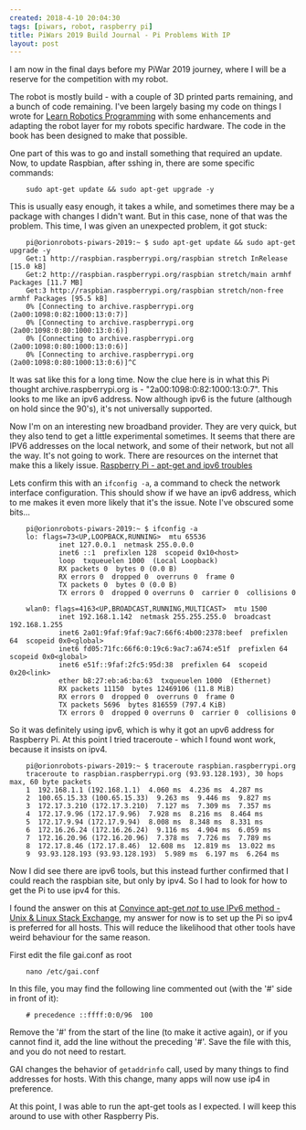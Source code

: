 ```yaml
---
created: 2018-4-10 20:04:30
tags: [piwars, robot, raspberry pi]
title: PiWars 2019 Build Journal - Pi Problems With IP
layout: post
---
```

I am now in the final days before my PiWar 2019 journey, where I will be a reserve for the competition with my robot.

The robot is mostly build - with a couple of 3D printed parts remaining, and a bunch of code remaining. I've been largely basing my code on things I wrote for [Learn Robotics Programming](https://www.amazon.co.uk/Learn-Robotics-Programming-autonomous-Raspberry-ebook/dp/B07DT9R42B/ref=as_li_ss_il?ie=UTF8&linkCode=li1&tag=orionrobots-21&linkId=4f408506c16858434100eba00eb4f647&language=en_GB) with some enhancements and adapting the robot layer for my robots specific hardware. The code in the book has been designed to make that possible.

One part of this was to go and install something that required an update.  Now, to update Raspbian, after sshing in, there are some specific commands:

```shell
    sudo apt-get update && sudo apt-get upgrade -y
```

This is usually easy enough, it takes a while, and sometimes there may be a package with changes I didn't want. But in this case, none of that was the problem. This time, I was given an unexpected problem, it got stuck:

```shell
    pi@orionrobots-piwars-2019:~ $ sudo apt-get update && sudo apt-get upgrade -y
    Get:1 http://raspbian.raspberrypi.org/raspbian stretch InRelease [15.0 kB]                                
    Get:2 http://raspbian.raspberrypi.org/raspbian stretch/main armhf Packages [11.7 MB]                      
    Get:3 http://raspbian.raspberrypi.org/raspbian stretch/non-free armhf Packages [95.5 kB]                  
    0% [Connecting to archive.raspberrypi.org (2a00:1098:0:82:1000:13:0:7)]                                   
    0% [Connecting to archive.raspberrypi.org (2a00:1098:0:80:1000:13:0:6)]
    0% [Connecting to archive.raspberrypi.org (2a00:1098:0:80:1000:13:0:6)]
    0% [Connecting to archive.raspberrypi.org (2a00:1098:0:80:1000:13:0:6)]^C
```

It was sat like this for a long time. Now the clue here is in what this Pi thought archive.raspberrypi.org is - "2a00:1098:0:82:1000:13:0:7". This looks to me like an ipv6 address. Now although ipv6 is the future (although on hold since the 90's), it's not universally supported.

Now I'm on an interesting new broadband provider. They are very quick, but they also tend to get a little experimental sometimes. It seems that there are IPV6 addresses on the local network, and some of their network, but not all the way. It's not going to work. There are resources on the internet that make this a likely issue. [Raspberry Pi - apt-get and ipv6 troubles](https://www.raspberrypi.org/forums/viewtopic.php?t=173052)

Lets confirm this with an `ifconfig -a`, a command to check the network interface configuration. This should show if we have an ipv6 address, which to me makes it even more likely that it's the issue. Note I've obscured some bits...

```shell
    pi@orionrobots-piwars-2019:~ $ ifconfig -a
    lo: flags=73<UP,LOOPBACK,RUNNING>  mtu 65536
            inet 127.0.0.1  netmask 255.0.0.0
            inet6 ::1  prefixlen 128  scopeid 0x10<host>
            loop  txqueuelen 1000  (Local Loopback)
            RX packets 0  bytes 0 (0.0 B)
            RX errors 0  dropped 0  overruns 0  frame 0
            TX packets 0  bytes 0 (0.0 B)
            TX errors 0  dropped 0 overruns 0  carrier 0  collisions 0

    wlan0: flags=4163<UP,BROADCAST,RUNNING,MULTICAST>  mtu 1500
            inet 192.168.1.142  netmask 255.255.255.0  broadcast 192.168.1.255
            inet6 2a01:9faf:9faf:9ac7:66f6:4b00:2378:beef  prefixlen 64  scopeid 0x0<global>
            inet6 fd05:71fc:66f6:0:19c6:9ac7:a674:e51f  prefixlen 64  scopeid 0x0<global>
            inet6 e51f::9faf:2fc5:95d:38  prefixlen 64  scopeid 0x20<link>
            ether b8:27:eb:a6:ba:63  txqueuelen 1000  (Ethernet)
            RX packets 11150  bytes 12469106 (11.8 MiB)
            RX errors 0  dropped 0  overruns 0  frame 0
            TX packets 5696  bytes 816559 (797.4 KiB)
            TX errors 0  dropped 0 overruns 0  carrier 0  collisions 0
```

So it was definitely using ipv6, which is why it got an upv6 address for Raspberry Pi. At this point I tried traceroute - which I found wont work, because it insists on ipv4.

```shell
    pi@orionrobots-piwars-2019:~ $ traceroute raspbian.raspberrypi.org
    traceroute to raspbian.raspberrypi.org (93.93.128.193), 30 hops max, 60 byte packets
    1  192.168.1.1 (192.168.1.1)  4.060 ms  4.236 ms  4.287 ms
    2  100.65.15.33 (100.65.15.33)  9.263 ms  9.446 ms  9.827 ms
    3  172.17.3.210 (172.17.3.210)  7.127 ms  7.309 ms  7.357 ms
    4  172.17.9.96 (172.17.9.96)  7.928 ms  8.216 ms  8.464 ms
    5  172.17.9.94 (172.17.9.94)  8.008 ms  8.348 ms  8.331 ms
    6  172.16.26.24 (172.16.26.24)  9.116 ms  4.904 ms  6.059 ms
    7  172.16.20.96 (172.16.20.96)  7.378 ms  7.726 ms  7.789 ms
    8  172.17.8.46 (172.17.8.46)  12.608 ms  12.819 ms  13.022 ms
    9  93.93.128.193 (93.93.128.193)  5.989 ms  6.197 ms  6.264 ms
```

Now I did see there are ipv6 tools, but this instead further confirmed that I could reach the raspbian site, but only by ipv4. So I had to look for how to get the Pi to use ipv4 for this.

I found the answer on this at [Convince apt-get *not* to use IPv6 method - Unix & Linux Stack Exchange](https://unix.stackexchange.com/questions/9940/convince-apt-get-not-to-use-ipv6-method), my answer for now is to set up the Pi so ipv4 is preferred for all hosts. This will reduce the likelihood that other tools have weird behaviour for the same reason.

First edit the file gai.conf as root

```shell
    nano /etc/gai.conf
```

In this file, you may find the following line commented out (with the '#' side in front of it):

```text
    # precedence ::ffff:0:0/96  100
```

Remove the '#' from the start of the line (to make it active again), or if you cannot find it, add the line without the preceding '#'. Save the file with this, and you do not need to restart.

GAI changes the behavior of `getaddrinfo` call, used by many things to find addresses for hosts. With this change, many apps will now use ip4 in preference.

At this point, I was able to run the apt-get tools as I expected. I will keep this around to use with other Raspberry Pis.
